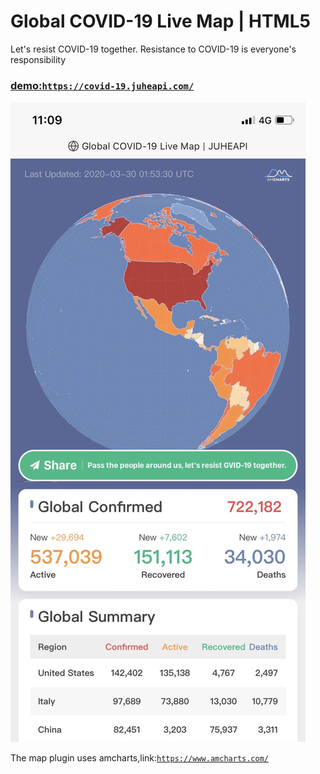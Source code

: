 # Global COVID-19 Live Map | HTML5
Let's resist COVID-19 together. Resistance to COVID-19 is everyone's responsibility

### [demo:`https://covid-19.juheapi.com/`](https://covid-19.juheapi.com/)
![image](https://github.com/JUHEAPI/covid-19/blob/master/demo.jpeg) 

The map plugin uses amcharts,link:[`https://www.amcharts.com/`](https://www.amcharts.com/)

